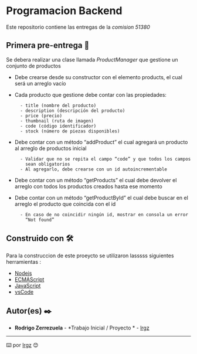 # Programacion Backend

Este repositorio contiene las entregas de la _comision 51380_

## Primera pre-entrega 🚀

Se debera realizar una clase llamada _ProductManager_ que gestione un conjunto de productos

- Debe crearse desde su constructor con el elemento products, el cual 
  será un arreglo vacío

- Cada producto que gestione debe contar con las propiedades:
        
        - title (nombre del producto)
        - description (descripción del producto)
        - price (precio)
        - thumbnail (ruta de imagen)
        - code (código identificador)
        - stock (número de piezas disponibles)

- Debe contar con un método “addProduct” el cual agregará un producto
  al arreglo de productos inicial

        - Validar que no se repita el campo “code” y que todos los campos
          sean obligatorios
        - Al agregarlo, debe crearse con un id autoincrementable

- Debe contar con un método “getProducts” el cual debe devolver 
  el arreglo con todos los productos creados hasta ese momento

- Debe contar con un método “getProductById” el cual debe buscar en el
  arreglo el producto que coincida con el id

        - En caso de no coincidir ningún id, mostrar en consola un error  
          “Not found”





## Construido con 🛠️

Para la construccion de este proeycto se utilizaron lasssss siguientes herramientas : 

* [Nodejs](https://nodejs.org/en) 
* [ECMAScript](https://tc39.es/ecma262/)
* [JavaScript](https://developer.mozilla.org/es/docs/Web/JavaScript)
* [vsCode](https://code.visualstudio.com/)


## Autor(es) ✒️


* **Rodrigo Zerrezuela** - *Trabajo Inicial / Proyecto * - [lrgz](https://github.com/lrgz)




---
⌨️ por [lrgz](https://github.com/lrgz) 😊
